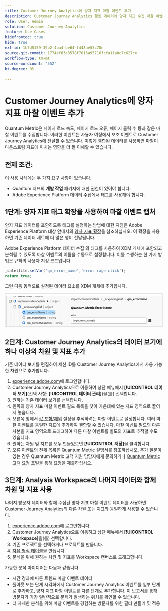```yaml
---
title: Customer Journey Analytics에 양자 지표 마찰 이벤트 추가
description: Customer Journey Analytics 행동 데이터에 양자 지표 수집 마찰 이벤트를 추가하여 CJA의 통찰력에 깊이를 더합니다.
role: User, Admin
solution: Customer Journey Analytics
feature: Use Cases
hidefromtoc: true
hide: true
exl-id: 1b7d5159-39b2-4ba4-be64-f448ae53c70e
source-git-commit: 1774ef63e3578f7016a95716fcfa11a0c7c627ce
workflow-type: tm+mt
source-wordcount: '552'
ht-degree: 0%

---
```


# Customer Journey Analytics에 양자 지표 마찰 이벤트 추가

Quantum Metric은 페이지 로드 속도, 페이지 로드 오류, 페이지 클릭 수 등과 같은 마찰 이벤트를 수집합니다. 이러한 이벤트는 사용자 여정에서 보조 이벤트로 Customer Journey Analytics에 전달할 수 있습니다. 이렇게 결합된 데이터를 사용하면 마찰이 다운스트림 지표에 미치는 영향을 더 잘 이해할 수 있습니다.

## 전제 조건:

이 사용 사례에는 두 가지 요구 사항이 있습니다.

* Quantum 지표의 **개발 작업** 패키지에 대한 권한이 있어야 합니다.
* Adobe Experience Platform 데이터 수집에서 태그를 사용해야 합니다.

## 1단계: 양자 지표 태그 확장을 사용하여 마찰 이벤트 캡처

양자 지표 데이터를 포함하도록 태그를 설정하는 방법에 대한 지침은 Adobe Experience Platform 대상 안내서의 [양자 지표 확장](https://experienceleague.adobe.com/en/docs/experience-platform/destinations/catalog/analytics/quantum-metric)을 참조하십시오. 이 확장을 사용하면 기존 데이터 세트에 더 많은 행이 전달됩니다.

Adobe Experience Platform 데이터 수집 의 태그를 사용하여 XDM 개체에 포함되고 분석될 수 있도록 마찰 이벤트의 이름을 수동으로 설정합니다. 이를 수행하는 한 가지 방법은 규칙의 사용자 지정 코드입니다.

```js
_satellite.setVar('qm_error_name','error rage click');
return true;
```

그런 다음 동적으로 설정된 데이터 요소를 XDM 개체에 추가합니다.

![Quantum 지표 오류 이름 스크린샷](assets/error-name.png)

## 2단계: Customer Journey Analytics의 데이터 보기에 하나 이상의 차원 및 지표 추가

기존 데이터 보기를 편집하여 세션 ID를 Customer Journey Analytics에서 사용 가능한 차원으로 추가합니다.

1. [experience.adobe.com](https://experience.adobe.com)에 로그인합니다.
1. Customer Journey Analytics으로 이동하여 상단 메뉴에서 **[!UICONTROL 데이터 보기]**(선택 사항: **[!UICONTROL 데이터 관리]**)을(를) 선택합니다.
1. 원하는 기존 데이터 보기를 선택합니다.
1. 왼쪽의 양자 지표 마찰 이벤트 필드 목록을 찾아 가운데에 있는 지표 영역으로 끌어서 놓습니다.
1. 오른쪽 창에서 [값 포함/제외](/help/data-views/component-settings/include-exclude-values.md) 설정을 추적하려는 마찰 이벤트로 설정합니다. 여러 마찰 이벤트를 동일한 지표에 추가하여 결합할 수 있습니다. 마찰 이벤트 필드의 다른 사본을 지표 영역으로 드래그하여 다른 마찰 이벤트를 별도의 지표로 추적할 수도 있습니다.
1. 원하는 차원 및 지표를 모두 만들었으면 **[!UICONTROL 저장]**&#x200B;을 클릭합니다.
1. 오류 이벤트의 전체 목록은 Quantum Metric 설명서를 참조하십시오. 추가 질문이 있는 경우 Quantum Metric 고객 지원 담당자에게 문의하거나 [Quantum Metric 고객 요청 포털](https://community.quantummetric.com/s/public-support-page)을 통해 요청을 제출하십시오.

## 3단계: Analysis Workspace의 나머지 데이터와 함께 차원 및 지표 사용

나머지 방문자 데이터와 함께 수집된 양자 지표 마찰 이벤트 데이터를 사용하면 Customer Journey Analytics의 다른 차원 또는 지표와 동일하게 사용할 수 있습니다.

1. [experience.adobe.com](https://experience.adobe.com)에 로그인합니다.
1. Customer Journey Analytics으로 이동하고 상단 메뉴에서 **[!UICONTROL Workspace]**&#x200B;을(를) 선택합니다.
1. 기존 프로젝트를 선택하거나 프로젝트를 만듭니다.
1. [자유 형식 테이블](/help/analysis-workspace/visualizations/freeform-table/freeform-table.md)을 만듭니다.
1. 분석을 위해 원하는 차원 및 지표를 Workspace 캔버스로 드래그합니다.

가능한 분석 아이디어는 다음과 같습니다.

* 시간 경과에 따른 트렌드 마찰 이벤트 데이터
* 폴아웃 또는 단계 시각화에서 Customer Journey Analytics 이벤트를 일부 단계로 추가하고, 양자 지표 마찰 이벤트를 다른 단계로 추가합니다. 이 보고서를 통해 방문자가 가장 일반적으로 문제가 발생하는 위치를 확인할 수 있습니다.
* 더 자세한 분석을 위해 마찰 이벤트를 경험하는 방문자를 위한 필터 만들기 및 적용
